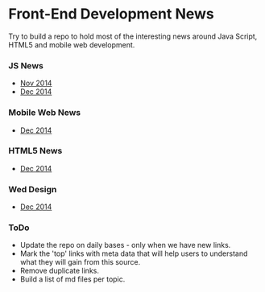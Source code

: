 Front-End Development News
==========================
Try to build a repo to hold most of the interesting news around Java Script, HTML5 and mobile web development.

### JS News
  * [Nov 2014](https://github.com/greenido/JavaScript-News/blob/master/2014-11.md)
  * [Dec 2014](https://github.com/greenido/JavaScript-News/blob/master/JS_2014-12.md)
  
### Mobile Web News
  * [Dec 2014](https://github.com/greenido/JavaScript-News/blob/master/mobileweb_2014-12.md)

### HTML5 News
  * [Dec 2014](https://github.com/greenido/JavaScript-News/blob/master/HTML5_2014-12.md)

### Wed Design
  * [Dec 2014](https://github.com/greenido/JavaScript-News/blob/master/WebDesign_2014-12.md)

### ToDo
  * Update the repo on daily bases - only when we have new links.
  * Mark the 'top' links with meta data that will help users to understand what they will gain from this source.
  * Remove duplicate links.
  * Build a list of md files per topic.
